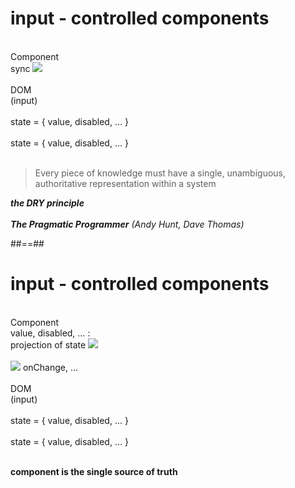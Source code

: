 <style>
.reveal .special-02-input-controlled-component--grid {
    display: grid;
    grid-template-columns: 2fr 1fr 2fr;
}
.reveal .special-02-input-controlled-component--grid>* {
    text-align:center;
}
.reveal .special-02-input-controlled-component--box {
    margin: auto;
    border: thin solid black;
    border-radius: 0.5em;
    color: white;
    text-align:center;
    height: 5em;
    width: 10em;
}
.reveal .special-02-input-controlled-component--box.special-02-input-controlled-component--component {
    background: #ec6302;
}
.reveal .special-02-input-controlled-component--box.special-02-input-controlled-component--dom {
    background: #151577;
}
.reveal .special-02-input-controlled-component--grid img {
    /*margin: auto;*/
    max-height: none;
}
.reveal .special-02-input-controlled-component--striked {
    text-decoration: line-through;
    color: grey;
}
</style>

# input - controlled components

<div class="special-02-input-controlled-component--grid">
    <div class="special-02-input-controlled-component--box special-02-input-controlled-component--component"><br>Component</div>
    <div class="fragment fade-in">
        sync
        <img src="../../assets/images/05-input-refs_02-input-controlled-component_double-arrow.svg" />
    </div>
    <div class="special-02-input-controlled-component--box special-02-input-controlled-component--dom"><br>DOM<br>(input)</div>
    <div><br>state = { value, disabled, … }</div>
    <div></div>
    <div><br>state = { value, disabled, … }</div>
</div>

<br>
<div class="fragment fade-in center">
<blockquote>
    <p>Every piece of knowledge must have a single, unambiguous, authoritative representation within a system</p>
</blockquote>
<cite>
<strong>the DRY principle</strong>
<br><br>
<strong>The Pragmatic Programmer</strong> (Andy Hunt, Dave Thomas)
</cite>
</div>

##==##

<!-- Here new slide in the same file for easy css reuse -->

# input - controlled components

<div class="special-02-input-controlled-component--grid">
    <div class="special-02-input-controlled-component--box special-02-input-controlled-component--component"><br>Component</div>
    <div>
        value, disabled, … :<br> projection of state
        <img src="../assets/images/05-input-refs_02-input-controlled-component_arrow-right.svg" />
        <br><br>
        <img src="../assets/images/05-input-refs_02-input-controlled-component_arrow-left.svg" />
        onChange, …
    </div>
    <div class="special-02-input-controlled-component--box special-02-input-controlled-component--dom"><br>DOM<br>(input)</div>
    <div><br>state = { value, disabled, … }</div>
    <div></div>
    <div class="special-02-input-controlled-component--striked"><br>state = { value, disabled, … }</div>

</div>

<br>

**component is the single source of truth**
